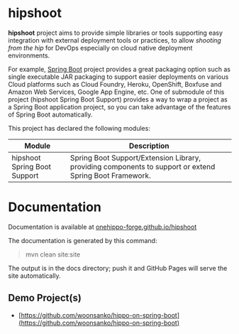 
# hipshoot

**hipshoot** project aims to provide simple libraries or tools supporting easy integration with external deployment tools or practices, to allow *shooting from the hip* for DevOps especially on cloud native deployment environments.

For example, [Spring Boot](https://projects.spring.io/spring-boot/) project provides a great packaging option such as single executable JAR packaging to support easier deployments on various Cloud platforms such as Cloud Foundry, Heroku, OpenShift, Boxfuse and Amazon Web Services, Google App Engine, etc. One of submodule of this project (hipshoot Spring Boot Support) provides a way to wrap a project as a Spring Boot application project, so you can take advantage of the features of Spring Boot automatically.

This project has declared the following modules:

| Module | Description |
| ------ | ----------- |
| hipshoot Spring Boot Support | Spring Boot Support/Extension Library, providing components to support or extend Spring Boot Framework. | 

# Documentation 

Documentation is available at [onehippo-forge.github.io/hipshoot](https://onehippo-forge.github.io/hipshoot)

The documentation is generated by this command:

 > mvn clean site:site
 
The output is in the docs directory; push it and GitHub Pages will serve the site automatically. 


## Demo Project(s)

- [https://github.com/woonsanko/hippo-on-spring-boot](https://github.com/woonsanko/hippo-on-spring-boot)

